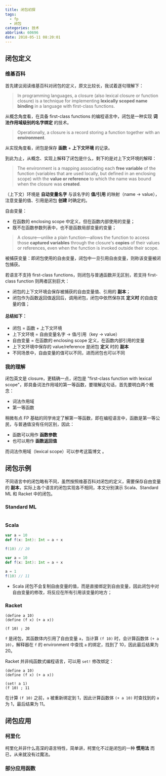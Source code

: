 ```yaml
---
title: 闭包初探
tags:
  - fp
  - 闭包
categories: 技术
abbrlink: 60696
date: 2018-05-11 08:20:01
---
```


## 闭包定义

### 维基百科

首先建议阅读维基百科对闭包的定义，原文比较长，我试着逐句理解下：

>In programming languages, a closure (also lexical closure or function closure) is a technique for implementing **lexically scoped name binding** in a language with first-class functions.

从概念角度看，在具备 first-class functions 的编程语言中，闭包是一种实现 **词法作用域级别的名字绑定** 的技术。

<!-- more -->

>Operationally, a closure is a record storing a function together with an **environment**.

从实现角度看，闭包是保存 **函数** + **上下文环境** 的记录。

到此为止，从概念、实现上解释了闭包是什么，剩下的是对上下文环境的解释：

>The environment is a mapping associating each **free variable** of the function (variables that are used locally, but defined in an enclosing scope) with the **value or reference** to which the name was bound when the closure was **created**.

（上下文）环境是 **自动变量名字** 与该名字的 **值/引用** 的映射（name -> value），注意变量的值、引用是闭包 **创建** 时确定的。

自由变量：

* 在函数的 enclosing scope 中定义，但在函数内部使用的变量；
* 既不在函数参数列表中，也不是函数局部变量的变量；

>A closure—unlike a plain function—allows the function to access those **captured variables** through the closure's **copies** of their values or references, even when the function is invoked outside their scope.

被捕获变量：即闭包使用的自由变量，闭包中一旦引用自由变量，则称该变量被闭包捕获。

若语言不支持 first-class functions，则闭包与普通函数并无区别，若支持 first-class function 则两者区别巨大：

* 闭包的上下文环境会保存被捕获的自由变量值、引用的 **副本**；
* 闭包作为函数返回值返回后，调用闭包，闭包中依然保存其 **定义时** 的自由变量的值；

#### 总结如下：

* 闭包 = 函数 + 上下文环境
* 上下文环境 = 自由变量名字 -> 值/引用（key -> value）
* 自由变量 = 在函数的 enclosing scope 定义，在函数内部引用的变量
* 上下文环境中保存的 value/reference 是闭包 **定义** 时的 **副本**
* 不同场景中，自由变量的值可以不同，进而闭包也可以不同

### 我的理解

闭包英文是 closure，更精确一点，闭包是 "first-class function with lexical scope"，即具备词法作用域的第一等函数，要理解这句话，首先要明白两个概念：

* 词法作用域
* 第一等函数

稍微有点 FP 基础的同学肯定了解第一等函数，即在编程语言中，函数是第一等公民，与普通值没有任何区别，因此：

* 函数可以用作 **函数参数**
* 也可以用作 **函数返回值**

而词法作用域（lexical scope）可以参考这篇博文 []()。

## 闭包示例

不同语言中的闭包略有不同，虽然按照维基百科对闭包的定义，需要保存自由变量的 **副本**，实际上各个语言的闭包实现各不相同，本文分别演示 Scala、Standard ML 和 Racket 中的闭包。

### Standard ML

```ML

```

### Scala

```Scala
var a = 10
def f(x: Int): Int = a + x

f(10) // 20
```

```Scala
var a = 10
def f(x: Int): Int = a + x

a = 1
f(10) // 11
```

* Scala 闭包不会复制自由变量的值，而是直接绑定到自由变量，因此闭包中对自由变量的修改，将反应在所有引用该变量的地方；

### Racket

```Racket
(define a 10)
(define (f x) (+ a x))

(f 10) ; 20
```

`f` 是闭包，其函数体内引用了自由变量 `a`，当计算 `(f 10)` 时，会计算函数体 `(+ a 10)`，解释器在 `f` 的 environment 中查找 `a` 的绑定，找到了 10，因此最后结果为 20。

Racket 并非纯函数式编程语言，可以用 `set!` 修改绑定：

```Racket
(define a 10)
(define (f x) (+ a x))

(set! a 1)
(f 10) ; 11
```

在计算 `(f 10)` 之前，`a` 被重新绑定到 1，因此计算函数体 `(+ a 10)` 时查找到的 `a` 为 1，最后结果为 11。

## 闭包应用

### 柯里化

柯里化并非什么高深的语言特性，简单讲，柯里化不过是闭包的一种 **惯用法** 而已，从来就没有过魔法。

### 部分应用函数

